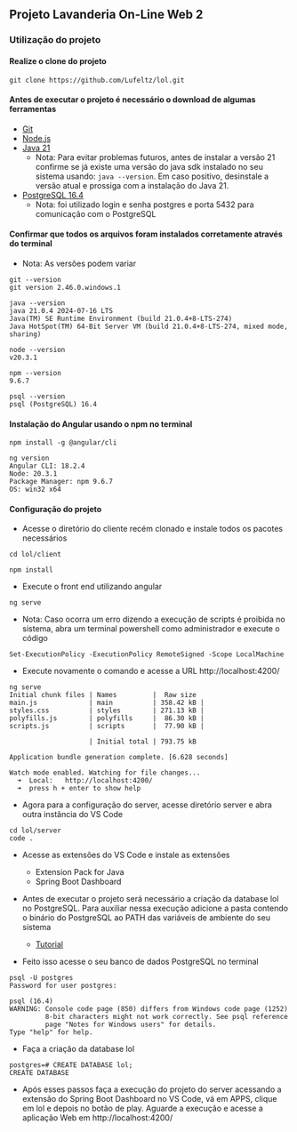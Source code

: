 ## Projeto Lavanderia On-Line Web 2

### Utilização do projeto

#### Realize o clone do projeto

```
git clone https://github.com/Lufeltz/lol.git
```
#### Antes de executar o projeto é necessário o download de algumas ferramentas

* [Git](https://www.git-scm.com/downloads)
* [Node.js](https://nodejs.org/en/download/package-manager)
* [Java 21](https://www.oracle.com/br/java/technologies/downloads/#jdk21-windows)
    * Nota: Para evitar problemas futuros, antes de instalar a versão 21 confirme se já existe uma versão do java sdk instalado no seu sistema usando: <code>java --version</code>. Em caso positivo, desinstale a versão atual e prossiga com a instalação do Java 21.
* [PostgreSQL 16.4](https://www.enterprisedb.com/downloads/postgres-postgresql-downloads)
    * Nota: foi utilizado login e senha postgres e porta 5432 para comunicação com o PostgreSQL

#### Confirmar que todos os arquivos foram instalados corretamente através do terminal
* Nota: As versões podem variar
```
git --version
git version 2.46.0.windows.1

java --version
java 21.0.4 2024-07-16 LTS
Java(TM) SE Runtime Environment (build 21.0.4+8-LTS-274)
Java HotSpot(TM) 64-Bit Server VM (build 21.0.4+8-LTS-274, mixed mode, sharing)

node --version
v20.3.1

npm --version
9.6.7

psql --version
psql (PostgreSQL) 16.4
```

#### Instalação do Angular usando o npm no terminal
```
npm install -g @angular/cli
```

```
ng version
Angular CLI: 18.2.4
Node: 20.3.1
Package Manager: npm 9.6.7
OS: win32 x64
```

#### Configuração do projeto

* Acesse o diretório do cliente recém clonado e instale todos os pacotes necessários
```
cd lol/client

npm install
```
* Execute o front end utilizando angular
```
ng serve
```
* Nota: Caso ocorra um erro dizendo a execução de scripts é proibida no sistema, abra um terminal powershell como administrador e execute o código
```
Set-ExecutionPolicy -ExecutionPolicy RemoteSigned -Scope LocalMachine
```
* Execute novamente o comando e acesse a URL http://localhost:4200/
```
ng serve
Initial chunk files | Names         |  Raw size   
main.js             | main          | 358.42 kB | 
styles.css          | styles        | 271.13 kB |
polyfills.js        | polyfills     |  86.30 kB |
scripts.js          | scripts       |  77.90 kB |

                    | Initial total | 793.75 kB

Application bundle generation complete. [6.628 seconds]

Watch mode enabled. Watching for file changes...
  ➜  Local:   http://localhost:4200/
  ➜  press h + enter to show help
```

* Agora para a configuração do server, acesse diretório server e abra outra instância do VS Code
```
cd lol/server
code .

```
* Acesse as extensões do VS Code e instale as extensões
    * Extension Pack for Java
    * Spring Boot Dashboard

* Antes de executar o projeto será necessário a criação da database lol no PostgreSQL. Para auxiliar nessa execução adicione a pasta contendo o binário do PostgreSQL ao PATH das variáveis de ambiente do seu sistema
    * [Tutorial](https://www.youtube.com/watch?v=awzSkaDoA38)

* Feito isso acesse o seu banco de dados PostgreSQL no terminal

```
psql -U postgres
Password for user postgres:

psql (16.4)
WARNING: Console code page (850) differs from Windows code page (1252)
         8-bit characters might not work correctly. See psql reference
         page "Notes for Windows users" for details.
Type "help" for help.
```

* Faça a criação da database lol
```
postgres=# CREATE DATABASE lol;
CREATE DATABASE
```

* Após esses passos faça a execução do projeto do server acessando a extensão do Spring Boot Dashboard no VS Code, vá em APPS, clique em lol e depois no botão de play. Aguarde a execução e acesse a aplicação Web em http://localhost:4200/